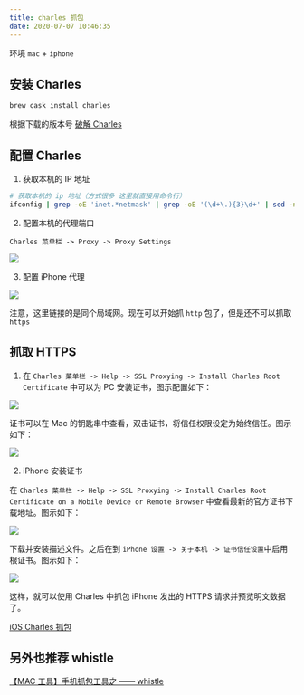 ```yaml
---
title: charles 抓包
date: 2020-07-07 10:46:35
---
```


环境 `mac` + `iphone`

## 安装 Charles

```bash
brew cask install charles
```

根据下载的版本号 [破解 Charles](https://www.zzzmode.com/mytools/charles/)

## 配置 Charles

1. 获取本机的 IP 地址

```bash
# 获取本机的 ip 地址（方式很多 这里就直接用命令行）
ifconfig | grep -oE 'inet.*netmask' | grep -oE '(\d+\.){3}\d+' | sed -n 2p
```

2. 配置本机的代理端口

`Charles 菜单栏 -> Proxy -> Proxy Settings`

![](https://gitee.com/alvin0216/cdn/raw/master/img/charles/proxy-settings.png)

3. 配置 iPhone 代理

<img src='https://gitee.com/alvin0216/cdn/raw/master/img/charles/phone-proxy.png' class='small' />

注意，这里链接的是同个局域网。现在可以开始抓 `http` 包了，但是还不可以抓取 `https`

## 抓取 HTTPS

1. 在 `Charles 菜单栏 -> Help -> SSL Proxying -> Install Charles Root Certificate` 中可以为 PC 安装证书，图示配置如下：

![](https://gitee.com/alvin0216/cdn/raw/master/img/charles/certificate.png)

证书可以在 Mac 的钥匙串中查看，双击证书，将信任权限设定为始终信任。图示如下：

<img src='https://gitee.com/alvin0216/cdn/raw/master/img/charles/auth-certificate.png' class='small'>

2. iPhone 安装证书

在 `Charles 菜单栏 -> Help -> SSL Proxying -> Install Charles Root Certificate on a Mobile Device or Remote Browser` 中查看最新的官方证书下载地址。图示如下：

![](https://gitee.com/alvin0216/cdn/raw/master/img/charles/phone-certificate.png)

下载并安装描述文件。之后在到 `iPhone 设置 -> 关于本机 -> 证书信任设置`中启用根证书。图示如下：

<img src='https://gitee.com/alvin0216/cdn/raw/master/img/charles/phone-auth-certificate.png' class='small'>

这样，就可以使用 Charles 中抓包 iPhone 发出的 HTTPS 请求并预览明文数据了。

[iOS Charles 抓包](https://juejin.im/post/5c4ed14f6fb9a049ed3142cc)

## 另外也推荐 whistle

[【MAC 工具】手机抓包工具之 —— whistle](https://blog.csdn.net/weixin_42534940/article/details/88783455)
